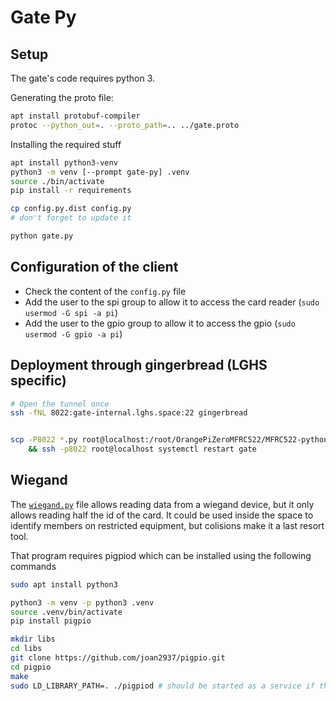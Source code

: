 # Gate Py

## Setup

The gate's code requires python 3.

Generating the proto file:
```bash
apt install protobuf-compiler
protoc --python_out=. --proto_path=.. ../gate.proto
```


Installing the required stuff
```bash
apt install python3-venv
python3 -m venv [--prompt gate-py] .venv
source ./bin/activate
pip install -r requirements

cp config.py.dist config.py
# don't forget to update it

python gate.py
```


## Configuration of the client

* Check the content of the `config.py` file
* Add the user to the spi group to allow it to access the card reader (`sudo usermod -G spi -a pi`)
* Add the user to the gpio group to allow it to access the gpio (`sudo usermod -G gpio -a pi`)


## Deployment through gingerbread (LGHS specific)

```bash
# Open the tunnel once
ssh -fNL 8022:gate-internal.lghs.space:22 gingerbread


scp -P8022 *.py root@localhost:/root/OrangePiZeroMFRC522/MFRC522-python/ \
    && ssh -p8022 root@localhost systemctl restart gate
```




## Wiegand

The [`wiegand.py`](wiegand.py) file allows reading data from a wiegand device, but it only allows reading half the id of the card.
It could be used inside the space to identify members on restricted equipment, but colisions make it a last resort tool.

That program requires pigpiod which can be installed using the following commands

```bash
sudo apt install python3

python3 -m venv -p python3 .venv
source .venv/bin/activate
pip install pigpio

mkdir libs
cd libs
git clone https://github.com/joan2937/pigpio.git
cd pigpio
make
sudo LD_LIBRARY_PATH=. ./pigpiod # should be started as a service if the thing becomes permanent
```
